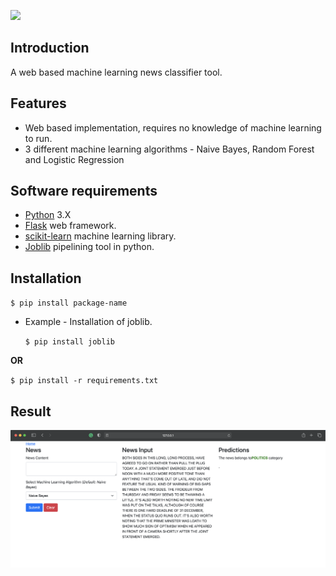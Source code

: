 
![](
https://forthebadge.com/images/badges/made-with-python.svg)

## Introduction

A web based machine learning news classifier tool. 

## Features

- Web based implementation, requires no knowledge of machine learning to run.
- 3 different machine learning algorithms - Naive Bayes, Random Forest and Logistic Regression

## Software requirements
* [Python](https://www.python.org) 3.X
* [Flask](https://flask.palletsprojects.com/en/1.1.x/) web framework.
* [scikit-learn](https://scikit-learn.org/stable/install.html) machine learning library.
* [Joblib](https://joblib.readthedocs.io/en/latest/) pipelining tool in python.

## Installation
`$ pip install package-name`

 - Example - Installation of joblib.
 
    `$ pip install joblib`
    
 **OR**
 
 `$ pip install -r requirements.txt` 
 
 
## Result
![](img/result.png)
